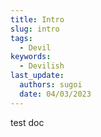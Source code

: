 ```yaml
---
title: Intro
slug: intro
tags:
  - Devil
keywords:
  - Devilish
last_update:
  authors: sugoi
  date: 04/03/2023
---
```


test doc
